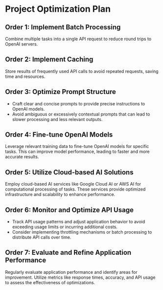 # Project Optimization Plan

## Order 1: Implement Batch Processing

Combine multiple tasks into a single API request to reduce round trips to OpenAI servers.

## Order 2: Implement Caching

Store results of frequently used API calls to avoid repeated requests, saving time and resources.

## Order 3: Optimize Prompt Structure

- Craft clear and concise prompts to provide precise instructions to OpenAI models.
- Avoid ambiguous or excessively contextual prompts that can lead to slower processing and less relevant outputs.

## Order 4: Fine-tune OpenAI Models

Leverage relevant training data to fine-tune OpenAI models for specific tasks.
This can improve model performance, leading to faster and more accurate results.

## Order 5: Utilize Cloud-based AI Solutions

Employ cloud-based AI services like Google Cloud AI or AWS AI for computational processing of tasks.
These services provide optimized infrastructure and scalability to enhance performance.

## Order 6: Monitor and Optimize API Usage

- Track API usage patterns and adjust application behavior to avoid exceeding usage limits or incurring additional costs.
- Consider implementing throttling mechanisms or batch processing to distribute API calls over time.

## Order 7: Evaluate and Refine Application Performance

Regularly evaluate application performance and identify areas for improvement.
Utilize metrics like response times, accuracy, and API usage to assess the effectiveness of optimizations.
